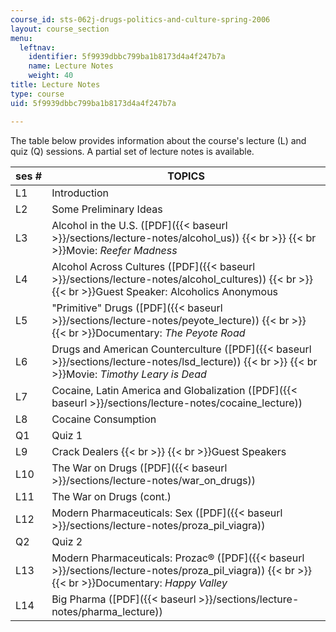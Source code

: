 ```yaml
---
course_id: sts-062j-drugs-politics-and-culture-spring-2006
layout: course_section
menu:
  leftnav:
    identifier: 5f9939dbbc799ba1b8173d4a4f247b7a
    name: Lecture Notes
    weight: 40
title: Lecture Notes
type: course
uid: 5f9939dbbc799ba1b8173d4a4f247b7a

---
```


The table below provides information about the course's lecture (L) and quiz (Q) sessions. A partial set of lecture notes is available.

| ses # | TOPICS |
| --- | --- |
| L1 | Introduction |
| L2 | Some Preliminary Ideas |
| L3 | Alcohol in the U.S. ([PDF]({{< baseurl >}}/sections/lecture-notes/alcohol_us))  {{< br >}}  {{< br >}}Movie: _Reefer Madness_ |
| L4 | Alcohol Across Cultures ([PDF]({{< baseurl >}}/sections/lecture-notes/alcohol_cultures))  {{< br >}}  {{< br >}}Guest Speaker: Alcoholics Anonymous |
| L5 | "Primitive" Drugs ([PDF]({{< baseurl >}}/sections/lecture-notes/peyote_lecture))  {{< br >}}  {{< br >}}Documentary: _The Peyote Road_ |
| L6 | Drugs and American Counterculture ([PDF]({{< baseurl >}}/sections/lecture-notes/lsd_lecture))  {{< br >}}  {{< br >}}Movie: _Timothy Leary is Dead_ |
| L7 | Cocaine, Latin America and Globalization ([PDF]({{< baseurl >}}/sections/lecture-notes/cocaine_lecture)) |
| L8 | Cocaine Consumption |
| Q1 | Quiz 1 |
| L9 | Crack Dealers  {{< br >}}  {{< br >}}Guest Speakers |
| L10 | The War on Drugs ([PDF]({{< baseurl >}}/sections/lecture-notes/war_on_drugs)) |
| L11 | The War on Drugs (cont.) |
| L12 | Modern Pharmaceuticals: Sex ([PDF]({{< baseurl >}}/sections/lecture-notes/proza_pil_viagra)) |
| Q2 | Quiz 2 |
| L13 | Modern Pharmaceuticals: Prozac® ([PDF]({{< baseurl >}}/sections/lecture-notes/proza_pil_viagra))  {{< br >}}  {{< br >}}Documentary: _Happy Valley_ |
| L14 | Big Pharma ([PDF]({{< baseurl >}}/sections/lecture-notes/pharma_lecture))